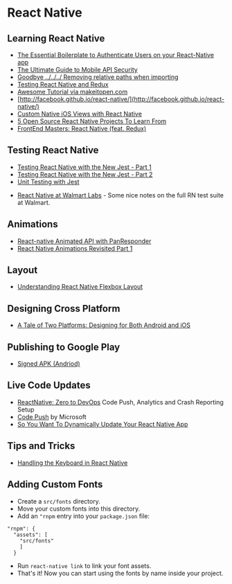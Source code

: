 # React Native

## Learning React Native

* [The Essential Boilerplate to Authenticate Users on your React-Native app](https://medium.com/@alexmngn/the-essential-boilerplate-to-authenticate-users-on-your-react-native-app-f7a8e0e04a42#.9ghi2cd0p)
* [The Ultimate Guide to Mobile API Security](https://stormpath.com/blog/the-ultimate-guide-to-mobile-api-security)
* [Goodbye ../../../ Removing relative paths when importing](http://davidboyne.co.uk/2016/04/29/react-webpack-gem.html)
* [Testing React Native and Redux](https://blog.hellojs.org/testing-react-native-and-redux-e5a71b99e178)
* [Awesome Tutorial via makeitopen.com](http://makeitopen.com/)
* [http://facebook.github.io/react-native/](http://facebook.github.io/react-native/)
* [Custom Native iOS Views with React Native](http://almostobsolete.net/react-native/custom-ios-views-with-react-native.html)
* [5 Open Source React Native Projects To Learn From](https://medium.com/@bilalbudhani/5-open-source-react-native-projects-to-learn-from-fb7e5cfe29f2#.i8tor0vci)
* [FrontEnd Masters: React Native (feat. Redux)](https://frontendmasters.com/courses/react-native/)

## Testing React Native

* [Testing React Native with the New Jest - Part 1](https://blog.callstack.io/unit-testing-react-native-with-the-new-jest-i-snapshots-come-into-play-68ba19b1b9fe)
* [Testing React Native with the New Jest - Part 2](https://blog.callstack.io/unit-testing-react-native-with-the-new-jest-ii-redux-snapshots-for-your-actions-and-reducers-8559f6f8050b#.nu1a8mlnx)
* [Unit Testing with Jest](https://facebook.github.io/react-native/docs/testing.html)
- [React Native at Walmart Labs](https://medium.com/walmartlabs/react-native-at-walmartlabs-cdd140589560#.tkfs3hktj) - Some nice notes on the full RN test suite at Walmart.

## Animations

- [React-native Animated API with PanResponder](http://browniefed.com/blog/react-native-animated-api-with-panresponder/)
- [React Native Animations Revisited Part 1](https://blog.callstack.io/react-native-animations-revisited-part-i-783143d4884#.xslc1bfy2)

## Layout

* [Understanding React Native Flexbox Layout](https://medium.com/the-react-native-log/understanding-react-native-flexbox-layout-7a528200afd4#.wo4v5rvrg) 

## Designing Cross Platform

* [A Tale of Two Platforms: Designing for Both Android and iOS](https://webdesign.tutsplus.com/articles/a-tale-of-two-platforms-designing-for-both-android-and-ios--cms-23616)

## Publishing to Google Play

* [Signed APK (Andriod)](https://facebook.github.io/react-native/docs/signed-apk-android.html)

## Live Code Updates

* [ReactNative: Zero to DevOps](https://www.youtube.com/watch?v=lfqZ8Uy2p3U&feature=youtu.be) Code Push, Analytics and Crash Reporting Setup
* [Code Push](https://microsoft.github.io/code-push/) by Microsoft
* [So You Want To Dynamically Update Your React Native App](https://medium.com/@clayallsopp/so-you-want-to-dynamically-update-your-react-native-app-d1d88bf11ede)

## Tips and Tricks

* [Handling the Keyboard in React Native](http://blog.arjun.io/react-native/mobile/cross-platform/2016/04/01/handling-the-keyboard-in-react-native.html)

## Adding Custom Fonts

- Create a `src/fonts` directory.
- Move your custom fonts into this directory.
- Add an `"rnpm` entry into your `package.json` file:
```
"rnpm": {
  "assets": [
    "src/fonts"
    ]
  }
```
- Run `react-native link` to link your font assets. 
- That's it! Now you can start using the fonts by name inside your project.
 

